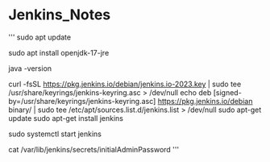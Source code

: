 # Jenkins_Notes

'''
sudo apt update

sudo apt install openjdk-17-jre

java -version

curl -fsSL https://pkg.jenkins.io/debian/jenkins.io-2023.key | sudo tee   /usr/share/keyrings/jenkins-keyring.asc > /dev/null
echo deb [signed-by=/usr/share/keyrings/jenkins-keyring.asc]   https://pkg.jenkins.io/debian binary/ | sudo tee   /etc/apt/sources.list.d/jenkins.list > /dev/null
sudo apt-get update
sudo apt-get install jenkins

sudo systemctl start jenkins

cat /var/lib/jenkins/secrets/initialAdminPassword
'''